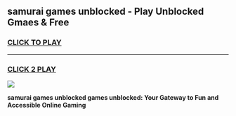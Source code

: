 
## samurai games unblocked - Play Unblocked Gmaes & Free
<h3>
<a href="https://news.freeplayer.one?title=samurai_games_unblocked&ref=23F">CLICK TO PLAY</a></h3>
<hr>

<h3>
<a href="https://news.freeplayer.one?title=samurai_games_unblocked&ref=23F">CLICK 2 PLAY</a>
  
</h3>

<a href="https://news.freeplayer.one?title=samurai_games_unblocked&ref=23F/"><img src="https://clearcache.store/games.png"></a>


**samurai games unblocked games unblocked: Your Gateway to Fun and Accessible Online Gaming**
